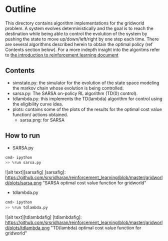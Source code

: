 # Outline

This directory contains algorithm implementations for the gridworld problem. A system evolves deterministically  and the goal is to reach the destination while being able  to control the evolution of the system by pushing the state to move up/down/left/right by one step each time. There are several algorithms described herein to obtain the optimal policy (ref Contents section below). For a more indepth insight into the algoritms refer to [the introduction to reinforcement learning document](https://github.com/srsridharan/smlNotes/blob/master/researchcode/RLnotes/rl_notes.pdf)

## Contents


- simstate.py: the simulator for the evolution of the state space modeling the markov chain whose evolution is being controlled.
- sarsa.py: The SARSA on-policy RL algorithm (TD(0) control).
- tdlambda.py: this implements the TD(lambda) algorithm for control using the  eligibility curve idea. 
- plots: contains some of the plots of the results for the optimal cost value function/ actions obtained.
	- sarsa.png: for SARSA


## How to run 

- SARSA.py
```python
cmd> ipython
>> %run sarsa.py
```

![alt text][sarsafig]
[sarsafig]: https://github.com/srsridharan/reinforcement_learning/blob/master/gridworld/plots/sarsa.png "SARSA optimal cost value function for gridworld"


- tdlambda.py
```python
cmd> ipython
>> %run tdlambda.py
```
![alt text][tdlambdafig]
[tdlambdafig]: https://github.com/srsridharan/reinforcement_learning/blob/master/gridworld/plots/tdlambda.png "TD(lambda) optimal cost value function for gridworld"

